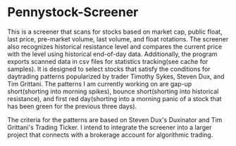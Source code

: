 # Pennystock-Screener

This is a screener that scans for stocks based on market cap, public float, last price, pre-market volume, last volume, and float rotations. The screener also recognizes historical resistance level and compares the current price with the level using historical end-of-day data. Additionally, the program exports scanned data in csv files for statistics tracking(see cache for samples). It is designed to select stocks that satisfy the conditions for daytrading patterns popularized by trader Timothy Sykes, Steven Dux, and Tim Grittani. The patterns I am currently working on are gap-up short(shorting into morning spikes), bounce short(shorting into historical resistance), and first red day(shorting into a morning panic of a stock that has been green for the previous three days).

The criteria for the patterns are based on Steven Dux's Duxinator and Tim Grittani's Trading Ticker. I intend to integrate the screener into a larger project that connects with a brokerage account for algorithmic trading.
